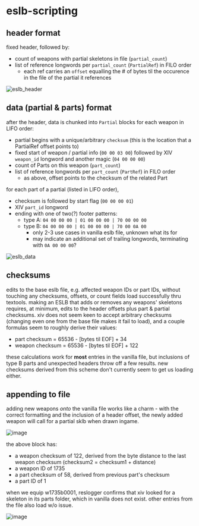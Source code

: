 # eslb-scripting

## header format
fixed header, followed by:
- count of weapons with partial skeletons in file (`partial_count`)
- list of reference longwords per `partial_count` (`PartialRef`) in FILO order
  - each ref carries an `offset` equalling the # of bytes til the occurence in the file of the partial it references

![eslb_header](https://github.com/user-attachments/assets/ceb81556-4784-43cf-8098-0b844bcbf642)

## data (partial & parts) format
after the header, data is chunked into `Partial` blocks for each weapon in LIFO order:
- partial begins with a unique/arbitrary `checksum` (this is the location that a PartialRef offset points to)
- fixed start of weapon / partial info (`00 00 03 00`) followed by XIV `weapon_id` longword and another magic (`04 00 00 00`)
- count of Parts on this weapon (`part_count`)
- list of reference longwords per `part_count` (`PartRef`) in FILO order
  - as above, offset points to the checksum of the related Part

for each part of a partial (listed in LIFO order),
- checksum is followed by start flag (`00 00 00 01`)
- XIV `part_id` longword
- ending with one of two(?) footer patterns:
  - type A: `04 00 00 00 | 01 00 00 00 | 70 00 00 00`
  - type B: `04 00 00 00 | 01 00 00 00 | 70 00 0A 00`
    - only 2-3 use cases in vanilla eslb file, unknown what its for
    - may indicate an additional set of trailing longwords, terminating with `0A 00 00 00`?

![eslb_data](https://github.com/user-attachments/assets/df50c9ad-1ae4-4437-85ff-02b037c5a0ad)

## checksums
edits to the base eslb file, e.g. affected weapon IDs or part IDs, without touching any checksums, offsets, or count fields load successfully thru textools. making an ESLB that adds or removes any weapons' skeletons requires, at minimum, edits to the header offsets plus part & partial checksums. xiv does not seem keen to accept arbitrary checksums (changing even one from the base file makes it fail to load), and a couple formulas seem to roughly derive their values:
- part checksum = 65536 - [bytes til EOF] + 34
- weapon checksum = 65536 - [bytes til EOF] + 122

these calculations work for **most** entries in the vanilla file, but inclusions of type B parts and unexpected headers throw off a few results. new checksums derived from this scheme don't currently seem to get us loading either.

## appending to file
adding new weapons _onto_ the vanilla file works like a charm - with the correct formatting and the inclusion of a header offset, the newly added weapon will call for a partial sklb when drawn ingame. 

![image](https://github.com/user-attachments/assets/5233f1f3-e5fb-4b38-862c-160668599049)

the above block has:
- a weapon checksum of 122, derived from the byte distance to the last weapon checksum (checksum2 = checksum1 + distance)
- a weapon ID of 1735
- a part checksum of 58, derived from previous part's checksum
- a part ID of 1

when we equip w1735b0001, reslogger confirms that xiv looked for a skeleton in its parts folder, which in vanilla does not exist. other entries from the file also load w/o issue.

![image](https://github.com/user-attachments/assets/f8dd9ae4-0eb7-414a-b09e-a6ef15653816)
